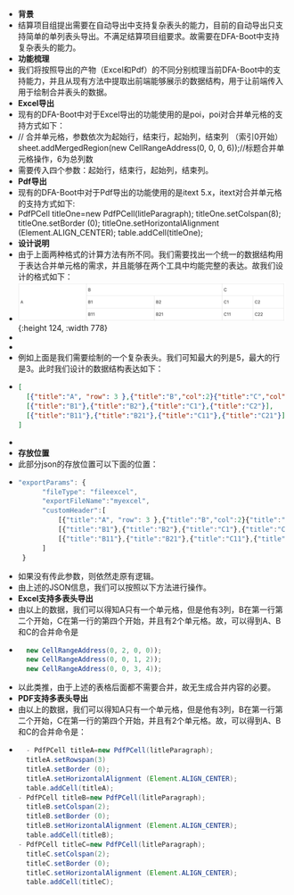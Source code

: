 - **背景**
- 结算项目组提出需要在自动导出中支持复杂表头的能力，目前的自动导出只支持简单的单列表头导出。不满足结算项目组要求。故需要在DFA-Boot中支持复杂表头的能力。
- **功能梳理**
- 我们将按照导出的产物（Excel和Pdf）的不同分别梳理当前DFA-Boot中的支持能力，并且从现有方法中提取出前端能够展示的数据结构，用于让前端传入用于绘制合并表头的数据。
- **Excel导出**
- 现有的DFA-Boot中对于Excel导出的功能使用的是poi，poi对合并单元格的支持方式如下：
- // 合并单元格，参数依次为起始行，结束行，起始列，结束列 （索引0开始）
  sheet.addMergedRegion(new CellRangeAddress(0, 0, 0, 6));//标题合并单元格操作，6为总列数
- 需要传入四个参数：起始行，结束行，起始列，结束列。
- **Pdf导出**
- 现有的DFA-Boot中对于Pdf导出的功能使用的是itext 5.x，itext对合并单元格的支持方式如下:
- PdfPCell titleOne=new PdfPCell(litleParagraph);
  titleOne.setColspan(8); 
  titleOne.setBorder (0);
  titleOne.setHorizontalAlignment (Element.ALIGN_CENTER);
  table.addCell(titleOne);
- **设计说明**
- 由于上面两种格式的计算方法有所不同。我们需要找出一个统一的数据结构用于表达合并单元格的需求，并且能够在两个工具中均能完整的表达。故我们设计的格式如下：
- ![image.png](../assets/image_1667979340571_0.png){:height 124, :width 778}
-
-
- 例如上面是我们需要绘制的一个复杂表头。我们可知最大的列是5，最大的行是3。此时我们设计的数据结构表达如下：
- ```json
  [
    [{"title":"A", "row": 3 },{"title":"B","col":2}{"title":"C","col": 2}],
    [{"title":"B1"},{"title":"B2"},{"title":"C1"},{"title":"C2"}],
    [{"title":"B11"},{"title":"B21"},{"title":"C11"},{"title":"C21"}]
  ]
  ```
-
- **存放位置**
- 此部分json的存放位置可以下面的位置：
- ```javascript
  "exportParams": {
        "fileType": "fileexcel",
        "exportFileName":"myexcel",
        "customHeader":[
            [{"title":"A", "row": 3 },{"title":"B","col":2}{"title":"C","col": 2}],
            [{"title":"B1"},{"title":"B2"},{"title":"C1"},{"title":"C2"}],
            [{"title":"B11"},{"title":"B21"},{"title":"C11"},{"title":"C21"}]
        ]
   }
  ```
- 如果没有传此参数，则依然走原有逻辑。
- 由上述的JSON信息，我们可以按照以下方法进行操作。
- **Excel支持多表头导出**
- 由以上的数据，我们可以得知A只有一个单元格，但是他有3列，B在第一行第二个开始，C在第一行的第四个开始，并且有2个单元格。故，可以得到A、B和C的合并命令是
- ```java
    new CellRangeAddress(0, 2, 0, 0));  
    new CellRangeAddress(0, 0, 1, 2));  
    new CellRangeAddress(0, 0, 3, 4));
  ```
- 以此类推，由于上述的表格后面都不需要合并，故无生成合并内容的必要。
- **PDF支持多表头导出**
- 由以上的数据，我们可以得知A只有一个单元格，但是他有3列，B在第一行第二个开始，C在第一行的第四个开始，并且有2个单元格。故，可以得到A、B和C的合并命令是：
- ```java
    - PdfPCell titleA=new PdfPCell(litleParagraph);  
    titleA.setRowspan(3)  
    titleA.setBorder (0);  
    titleA.setHorizontalAlignment (Element.ALIGN_CENTER);  
    table.addCell(titleA);  
  - PdfPCell titleB=new PdfPCell(litleParagraph);  
    titleB.setColspan(2);   
    titleB.setBorder (0);  
    titleB.setHorizontalAlignment (Element.ALIGN_CENTER);  
    table.addCell(titleB);  
  - PdfPCell titleC=new PdfPCell(litleParagraph);  
    titleC.setColspan(2);   
    titleC.setBorder (0);  
    titleC.setHorizontalAlignment (Element.ALIGN_CENTER);  
    table.addCell(titleC);
  ```